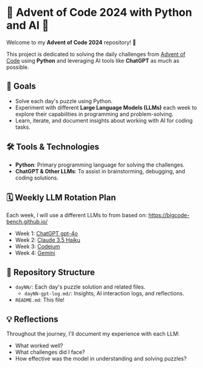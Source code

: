 # 🎄 Advent of Code 2024 with Python and AI 🤖

Welcome to my **Advent of Code 2024** repository! 🎅

This project is dedicated to solving the daily challenges from [Advent of Code](https://adventofcode.com/) using **Python** and leveraging AI tools like **ChatGPT** as much as possible.

## 🎯 Goals
- Solve each day's puzzle using Python.
- Experiment with different **Large Language Models (LLMs)** each week to explore their capabilities in programming and problem-solving.
- Learn, iterate, and document insights about working with AI for coding tasks.

## 🛠️ Tools & Technologies
- **Python**: Primary programming language for solving the challenges.
- **ChatGPT & Other LLMs**: To assist in brainstorming, debugging, and coding solutions.

## 🗓️ Weekly LLM Rotation Plan
Each week, I will use a different LLMs to from based on: https://bigcode-bench.github.io/
- Week 1: [ChatGPT gpt-4o](https://chatgpt.com/)
- Week 2: [Claude 3.5 Haiku](https://claude.ai/new)
- Week 3: [Codeium](https://codeium.com/)
- Week 4: [Gemini](https://gemini.google.com/app)

## 📂 Repository Structure
- `dayNN/`: Each day's puzzle solution and related files.
  - `dayNN-gpt-log.md/`: Insights, AI interaction logs, and reflections.
- `README.md`: This file!

## 💡 Reflections
Throughout the journey, I'll document my experience with each LLM:

- What worked well?
- What challenges did I face?
- How effective was the model in understanding and solving puzzles?